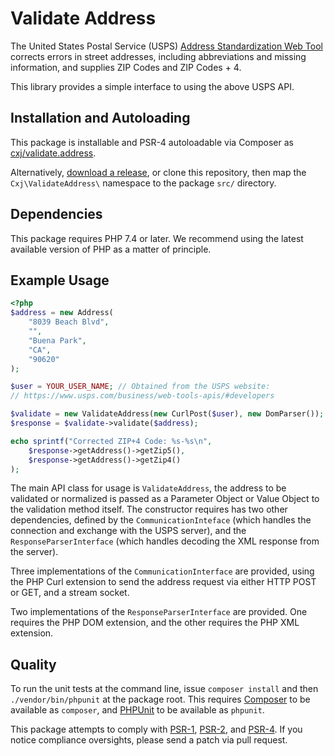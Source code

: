# Validate Address

The United States Postal Service (USPS) [Address Standardization Web Tool]
corrects errors in street addresses, including abbreviations and missing
information, and supplies ZIP Codes and ZIP Codes + 4.

This library provides a simple interface to using the above USPS API.

## Installation and Autoloading

This package is installable and PSR-4 autoloadable via Composer as
[cxj/validate.address][].

Alternatively, [download a release][], or clone this repository, then map the
`Cxj\ValidateAddress\` namespace to the package `src/` directory.

## Dependencies

This package requires PHP 7.4 or later. We recommend using the latest
available version of PHP as a matter of principle.

## Example Usage

```php
<?php
$address = new Address(
    "8039 Beach Blvd",
    "",
    "Buena Park",
    "CA",
    "90620"
);

$user = YOUR_USER_NAME; // Obtained from the USPS website:
// https://www.usps.com/business/web-tools-apis/#developers

$validate = new ValidateAddress(new CurlPost($user), new DomParser());
$response = $validate->validate($address);

echo sprintf("Corrected ZIP+4 Code: %s-%s\n",
    $response->getAddress()->getZip5(),
    $response->getAddress()->getZip4()
);
```

The main API class for usage is `ValidateAddress`, the address to be validated
or normalized is passed as a Parameter Object or Value Object to the validation
method itself.  The constructor requires has two other dependencies, defined
by the `CommunicationInteface` (which handles the connection and exchange
with the USPS server), and the `ResponseParserInterface` (which handles
decoding the XML response from the server).

Three implementations of the `CommunicationInterface` are provided, using
the PHP Curl extension to send the address request via either HTTP POST or GET,
and a stream socket.

Two implementations of the `ResponseParserInterface` are provided.  One
requires the PHP DOM extension, and the other requires the PHP XML extension.

## Quality

To run the unit tests at the command line, issue `composer install` and then
`./vendor/bin/phpunit` at the package root. This requires [Composer][] to be
available as `composer`, and [PHPUnit][] to be available as `phpunit`.

This package attempts to comply with [PSR-1][], [PSR-2][], and [PSR-4][].  If
you notice compliance oversights, please send a patch via pull request.

[Address Standardization Web Tool]: https://www.usps.com/business/web-tools-apis/address-information-api.htm#_Toc34052588
[PSR-1]: https://github.com/php-fig/fig-standards/blob/master/accepted/PSR-1-basic-coding-standard.md
[PSR-2]: https://github.com/php-fig/fig-standards/blob/master/accepted/PSR-2-coding-style-guide.md
[PSR-4]: https://github.com/php-fig/fig-standards/blob/master/accepted/PSR-4-autoloader.md
[PSR-11]: https://github.com/php-fig/fig-standards/blob/master/accepted/PSR-11-container.md
[Composer]: http://getcomposer.org/
[PHPUnit]: http://phpunit.de/
[download a release]: https://github.com/cxj/validate.address/releases
[cxj/validate.address]: https://packagist.org/packages/cxj/validate.address
[composer.json]: ./composer.json
